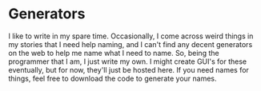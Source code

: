 # Generators
I like to write in my spare time. Occasionally, I come across weird things in my stories that I need help naming, and I can't find any decent generators on the web to help me name what I need to name. So, being the programmer that I am, I just write my own. I might create GUI's for these eventually, but for now, they'll just be hosted here. If you need names for things, feel free to download the code to generate your names. 
